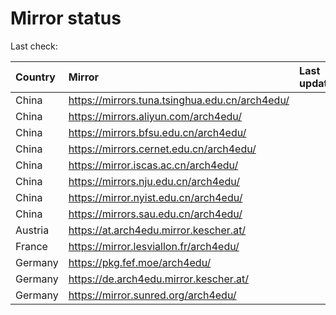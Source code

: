 <script src="./time.js"></script>
# Mirror status
Last check: <script type="text/javascript">localize(1705439780.7293227);</script>

|Country|Mirror|Last update|
|:------|:-----|:----------|
|China|https://mirrors.tuna.tsinghua.edu.cn/arch4edu/|<script type="text/javascript">localize(1705429829);</script>|
|China|https://mirrors.aliyun.com/arch4edu/|<script type="text/javascript">localize(1705386679);</script>|
|China|https://mirrors.bfsu.edu.cn/arch4edu/|<script type="text/javascript">localize(1705429829);</script>|
|China|https://mirrors.cernet.edu.cn/arch4edu/|<script type="text/javascript">localize(1705429829);</script>|
|China|https://mirror.iscas.ac.cn/arch4edu/|<script type="text/javascript">localize(1705386679);</script>|
|China|https://mirrors.nju.edu.cn/arch4edu/|<script type="text/javascript">localize(1705343491);</script>|
|China|https://mirror.nyist.edu.cn/arch4edu/|<script type="text/javascript">localize(1705429829);</script>|
|China|https://mirrors.sau.edu.cn/arch4edu/|<script type="text/javascript">localize(1705343491);</script>|
|Austria|https://at.arch4edu.mirror.kescher.at/|<script type="text/javascript">localize(1705429829);</script>|
|France|https://mirror.lesviallon.fr/arch4edu/|<script type="text/javascript">localize(1705386679);</script>|
|Germany|https://pkg.fef.moe/arch4edu/|<script type="text/javascript">localize(1705429829);</script>|
|Germany|https://de.arch4edu.mirror.kescher.at/|<script type="text/javascript">localize(1705429829);</script>|
|Germany|https://mirror.sunred.org/arch4edu/|<script type="text/javascript">localize(1705429829);</script>|

<script src="./tablefilter/tablefilter.js"></script>
<script src="./table.js"></script>